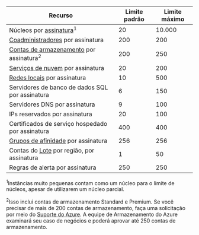 Recurso|Limite padrão|Limite máximo
---|---|---
Núcleos por [assinatura](../articles/billing-buy-sign-up-azure-subscription.md)<sup>1</sup>|20|10\.000
[Coadministradores](../articles/billing-add-change-azure-subscription-administrator.md) por assinatura|200|200
[Contas de armazenamento](../articles/storage/storage-create-storage-account.md) por assinatura<sup>2</sup>|200|250
[Serviços de nuvem](../articles/cloud-services/cloud-services-choose-me.md) por assinatura|20|200
[Redes locais](http://msdn.microsoft.com/library/jj157100.aspx) por assinatura|10|500
Servidores de banco de dados SQL por assinatura|6|150
Servidores DNS por assinatura|9|100
IPs reservados por assinatura|20|100
Certificados de serviço hospedado por assinatura|400|400
[Grupos de afinidade](../articles/virtual-network/virtual-networks-migrate-to-regional-vnet.md) por assinatura|256|256
Contas do [Lote](https://azure.microsoft.com/services/batch/) por região, por assinatura|1|50
Regras de alerta por assinatura|250|250

<sup>1</sup>Instâncias muito pequenas contam como um núcleo para o limite de núcleos, apesar de utilizarem um núcleo parcial.

<sup>2</sup>Isso inclui contas de armazenamento Standard e Premium. Se você precisar de mais de 200 contas de armazenamento, faça uma solicitação por meio do [Suporte do Azure](https://azure.microsoft.com/support/faq/). A equipe de Armazenamento do Azure examinará seu caso de negócios e poderá aprovar até 250 contas de armazenamento.

<!---HONumber=AcomDC_0810_2016-->